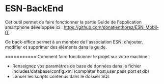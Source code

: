 ESN-BackEnd
===========

Cet outil permet de faire fonctionner la partie Guide de l'application smartphone développée ici : https://github.com/donatienthorez/ESN_Mobil-IT 

Ce back-office permet à un membre de l'association ESN, d'ajouter, modifier et supprimer des éléments dans le guide. 

===========
Comment faire fonctionner le projet sur votre machine :

* Renseignez vos paramètres de base de données dans le fichier includes/database/config.xml (compléter host,user,pass,port et db)
* Lancer les scripts contenus dans le dossier SQL

